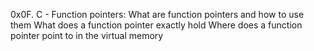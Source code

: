 0x0F. C - Function pointers:
What are function pointers and how to use them
What does a function pointer exactly hold
Where does a function pointer point to in the virtual memory
